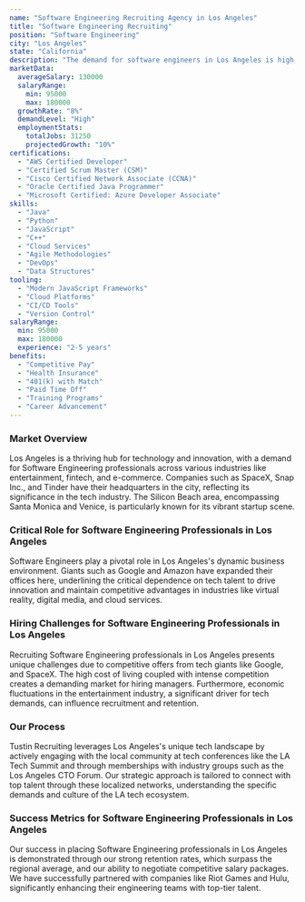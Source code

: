 ```yaml
---
name: "Software Engineering Recruiting Agency in Los Angeles"
title: "Software Engineering Recruiting"
position: "Software Engineering"
city: "Los Angeles"
state: "California"
description: "The demand for software engineers in Los Angeles is high, driven by a robust tech industry and a variety of innovative startups and established companies."
marketData:
  averageSalary: 130000
  salaryRange:
    min: 95000
    max: 180000
  growthRate: "8%"
  demandLevel: "High"
  employmentStats:
    totalJobs: 31250
    projectedGrowth: "10%"
certifications:
  - "AWS Certified Developer"
  - "Certified Scrum Master (CSM)"
  - "Cisco Certified Network Associate (CCNA)"
  - "Oracle Certified Java Programmer"
  - "Microsoft Certified: Azure Developer Associate"
skills:
  - "Java"
  - "Python"
  - "JavaScript"
  - "C++"
  - "Cloud Services"
  - "Agile Methodologies"
  - "DevOps"
  - "Data Structures"
tooling:
  - "Modern JavaScript Frameworks"
  - "Cloud Platforms"
  - "CI/CD Tools"
  - "Version Control"
salaryRange:
  min: 95000
  max: 180000
  experience: "2-5 years"
benefits:
  - "Competitive Pay"
  - "Health Insurance"
  - "401(k) with Match"
  - "Paid Time Off"
  - "Training Programs"
  - "Career Advancement"
---
```


### Market Overview
Los Angeles is a thriving hub for technology and innovation, with a demand for Software Engineering professionals across various industries like entertainment, fintech, and e-commerce. Companies such as SpaceX, Snap Inc., and Tinder have their headquarters in the city, reflecting its significance in the tech industry. The Silicon Beach area, encompassing Santa Monica and Venice, is particularly known for its vibrant startup scene.
### Critical Role for Software Engineering Professionals in Los Angeles
Software Engineers play a pivotal role in Los Angeles's dynamic business environment. Giants such as Google and Amazon have expanded their offices here, underlining the critical dependence on tech talent to drive innovation and maintain competitive advantages in industries like virtual reality, digital media, and cloud services.

### Hiring Challenges for Software Engineering Professionals in Los Angeles
Recruiting Software Engineering professionals in Los Angeles presents unique challenges due to competitive offers from tech giants like Google, and SpaceX. The high cost of living coupled with intense competition creates a demanding market for hiring managers. Furthermore, economic fluctuations in the entertainment industry, a significant driver for tech demands, can influence recruitment and retention.

### Our Process
Tustin Recruiting leverages Los Angeles's unique tech landscape by actively engaging with the local community at tech conferences like the LA Tech Summit and through memberships with industry groups such as the Los Angeles CTO Forum. Our strategic approach is tailored to connect with top talent through these localized networks, understanding the specific demands and culture of the LA tech ecosystem.

### Success Metrics for Software Engineering Professionals in Los Angeles
Our success in placing Software Engineering professionals in Los Angeles is demonstrated through our strong retention rates, which surpass the regional average, and our ability to negotiate competitive salary packages. We have successfully partnered with companies like Riot Games and Hulu, significantly enhancing their engineering teams with top-tier talent.